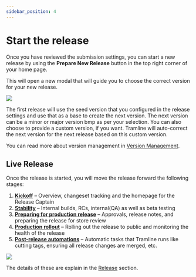```yaml
---
sidebar_position: 4
---
```


# Start the release

Once you have reviewed the submission settings, you can start a new release by using the **Prepare New Release** button in the top right corner of your home page.

This will open a new modal that will guide you to choose the correct version for your new release.

![](/img/prepare-new-release.png)

The first release will use the seed version that you configured in the release settings and use that as a base to create the next version. The next version can be a minor or major version bmp as per your selection. You can also choose to provide a custom version, if you want. Tramline will auto-correct the next version for the next release based on this custom version.

You can read more about version management in [Version Management](/using-tramline/version-management).

## Live Release

Once the release is started, you will move the release forward the following stages:

1. [**Kickoff**](/using-tramline/working-pane/kickoff) – Overview, changeset tracking and the homepage for the Release Captain
2. [**Stability**](/using-tramline/working-pane/stability) – Internal builds, RCs, internal(QA) as well as beta testing
3. [**Preparing for production release**](/using-tramline/working-pane/metadata) – Approvals, release notes, and preparing the release for store review
4. [**Production rollout**](/using-tramline/working-pane/store-releases) – Rolling out the release to public and monitoring the health of the release
5. [**Post-release automations**](/using-tramline/working-pane/finalization) – Automatic tasks that Tramline runs like cutting tags, ensuring all release changes are merged, etc.

![](/img/live-release.png)

The details of these are explain in the [Release](/using-tramline/working-pane) section.
